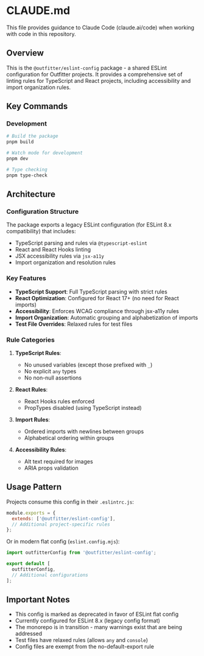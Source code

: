 # CLAUDE.md

This file provides guidance to Claude Code (claude.ai/code) when working with code in this repository.

## Overview

This is the `@outfitter/eslint-config` package - a shared ESLint configuration for Outfitter projects. It provides a comprehensive set of linting rules for TypeScript and React projects, including accessibility and import organization rules.

## Key Commands

### Development
```bash
# Build the package
pnpm build

# Watch mode for development
pnpm dev

# Type checking
pnpm type-check
```

## Architecture

### Configuration Structure
The package exports a legacy ESLint configuration (for ESLint 8.x compatibility) that includes:
- TypeScript parsing and rules via `@typescript-eslint`
- React and React Hooks linting
- JSX accessibility rules via `jsx-a11y`
- Import organization and resolution rules

### Key Features
- **TypeScript Support**: Full TypeScript parsing with strict rules
- **React Optimization**: Configured for React 17+ (no need for React imports)
- **Accessibility**: Enforces WCAG compliance through jsx-a11y rules
- **Import Organization**: Automatic grouping and alphabetization of imports
- **Test File Overrides**: Relaxed rules for test files

### Rule Categories
1. **TypeScript Rules**:
   - No unused variables (except those prefixed with `_`)
   - No explicit `any` types
   - No non-null assertions

2. **React Rules**:
   - React Hooks rules enforced
   - PropTypes disabled (using TypeScript instead)

3. **Import Rules**:
   - Ordered imports with newlines between groups
   - Alphabetical ordering within groups

4. **Accessibility Rules**:
   - Alt text required for images
   - ARIA props validation

## Usage Pattern

Projects consume this config in their `.eslintrc.js`:
```javascript
module.exports = {
  extends: ['@outfitter/eslint-config'],
  // Additional project-specific rules
};
```

Or in modern flat config (`eslint.config.mjs`):
```javascript
import outfitterConfig from '@outfitter/eslint-config';

export default [
  outfitterConfig,
  // Additional configurations
];
```

## Important Notes

- This config is marked as deprecated in favor of ESLint flat config
- Currently configured for ESLint 8.x (legacy config format)
- The monorepo is in transition - many warnings exist that are being addressed
- Test files have relaxed rules (allows `any` and `console`)
- Config files are exempt from the no-default-export rule